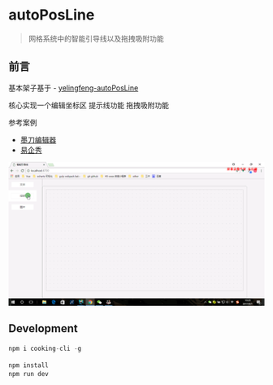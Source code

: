 # autoPosLine

> 网格系统中的智能引导线以及拖拽吸附功能

## 前言
基本架子基于 - [yelingfeng-autoPosLine](https://github.com/yelingfeng/autoPosLine)

核心实现一个编辑坐标区 提示线功能 拖拽吸附功能

参考案例
- [墨刀编辑器](https://modao.cc)
- [易企秀](http://www.eqxiu.com/)

![image](./posLine.gif)

## Development

```javascript
npm i cooking-cli -g

npm install
npm run dev

```




